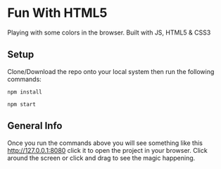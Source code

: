 # Fun With HTML5
Playing with some colors in the browser. Built with JS, HTML5 & CSS3

## Setup
Clone/Download the repo onto your local system then run the following commands:
```
npm install
```
```
npm start
```

## General Info
Once you run the commands above you will see something like this http://127.0.0.1:8080 click it to open the project in your browser.
Click around the screen or click and drag to see the magic happening.
